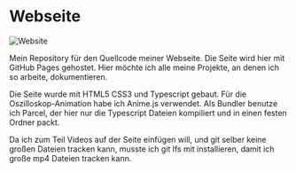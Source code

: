 # Webseite

![Website](https://img.shields.io/website?down_color=red&down_message=offline&style=flat-square&up_color=green&up_message=online&url=https%3A%2F%2FSebastianBraun01.github.io)

Mein Repository für den Quellcode meiner Webseite. Die Seite wird hier mit GitHub Pages gehostet.
Hier möchte ich alle meine Projekte, an denen ich so arbeite, dokumentieren.

Die Seite wurde mit HTML5 CSS3 und Typescript gebaut. Für die Oszilloskop-Animation habe ich Anime.js verwendet. Als Bundler benutze ich Parcel, der hier nur die Typescript Dateien kompiliert und in einen festen Ordner packt.

Da ich zum Teil Videos auf der Seite einfügen will, und git selber keine großen Dateien tracken kann, musste ich git lfs mit installieren, damit ich große mp4 Dateien tracken kann.
